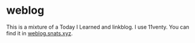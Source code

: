 # weblog

This is a mixture of a Today I Learned and linkblog. I use 11venty. You can find it in [weblog.snats.xyz](weblog.snats.xyz).

